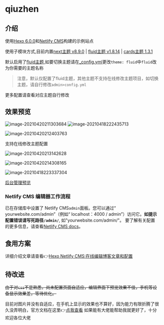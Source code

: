 # qiuzhen

## 介绍

使用[Hexo 6.0.0](https://hexo.io/)和[Netlify CMS](https://github.com/netlify/netlify-cms)构建的示例站点

使用子模块方式,目前内置[next主题 v8.9.0](https://github.com/next-theme/hexo-theme-next) | [fluid主题 v1.8.14](https://github.com/fluid-dev/hexo-theme-fluid) | [cards主题 1.3.1](https://github.com/ChrAlpha/hexo-theme-cards)

默认启用了[fluid主题](https://github.com/next-theme/hexo-theme-next),如要切换主题请在[_config.yml](https://github.com/leicancun/hexo-netlify/blob/main/_config.yml)更改`theme: fluid`中`fluid`改为你需要的主题名称

> 注意，默认仅配置了fluid主题，其他主题不支持在线修改主题项目，如切换主题，请自行修改`admin>config.yml`

更多配置请查看对应主题自行修改

## 效果预览

![image-20210420211303684](source/images/image-20210420211303684.png)
![image-20210418222435713](source/images/image-20210418222435713.png)

![image-20210420212403763](source/images/image-20210420212403763.png)

支持在线修改主题配置

![image-20210420213142628](source/images/image-20210420213142628.png)

![image-20210420214308165](source/images/image-20210420214308165.png)

![image-20210418223337304](source/images/image-20210418223337304.png)

[后台管理预览](https://qwqmiao.cf/admin/)

### Netlify CMS 编辑器工作流程

已在存储库中设置了 Netlify CMS`admin`面板。您可以通过“ yourwebsite.com/admin”（例如“ localhost：4000 / admin”）访问它。**如提示配置错误请写死路径`/admin/`**, 如"yourwebsite.com/admin/"。
要了解有关配置的更多信息，请查看[Netlify CMS docs](https://www.netlifycms.org/docs/intro/)。

## 食用方案

详细介绍文章请查看👉[Hexo Netlify CMS:在线编辑博客文章和配置](https://www.myql.xyz/post/e00ab0f6/)

## 待改进

~~由于对`css`不是熟悉，尚未配置页面自适应，编辑界面下预览效果不佳，手机等设备显示效果差，等待优化。~~

目前对图片并没有自适应，在手机上显示的效果也不算好，因为能力有限折腾了很久没弄明白，官方文档在这里👉[点我查看](https://www.netlifycms.org/docs/customization/)
如果能有大佬能帮助我就更好了，十分欢迎各位大佬

